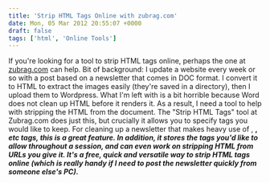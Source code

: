 ```yaml
---
title: 'Strip HTML Tags Online with zubrag.com'
date: Mon, 05 Mar 2012 20:55:07 +0000
draft: false
tags: ['html', 'Online Tools']
---
```


If you're looking for a tool to strip HTML tags online, perhaps the one at [zubrag.com](http://www.zubrag.com/tools/html-tags-stripper.php) can help. Bit of background: I update a website every week or so with a post based on a newsletter that comes in DOC format. I convert it to HTML to extract the images easily (they're saved in a directory), then I upload them to Wordpress. What I'm left with is a bit horrible because Word does not clean up HTML before it renders it. As a result, I need a tool to help with stripping the HTML from the document. The "Strip HTML Tags" tool at Zubrag.com does just this, but crucially it allows you to specify tags you would like to keep. For cleaning up a newsletter that makes heavy use of <emph>, <b>, <i> etc tags, this is a great feature. In addition, it stores the tags you'd like to allow throughout a session, and can even work on stripping HTML from URLs you give it. It's a free, quick and versatile way to strip HTML tags online (which is really handy if I need to post the newsletter quickly from someone else's PC).